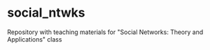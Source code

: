 social_ntwks
============

Repository with teaching materials for "Social Networks: Theory and Applications" class
